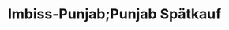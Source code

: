 ---
title: "Imbiss-Punjab;Punjab Spätkauf"
url: /berlin/imbiss-punjab-punjab-spaetkauf/
shop: Lebensmittel
---